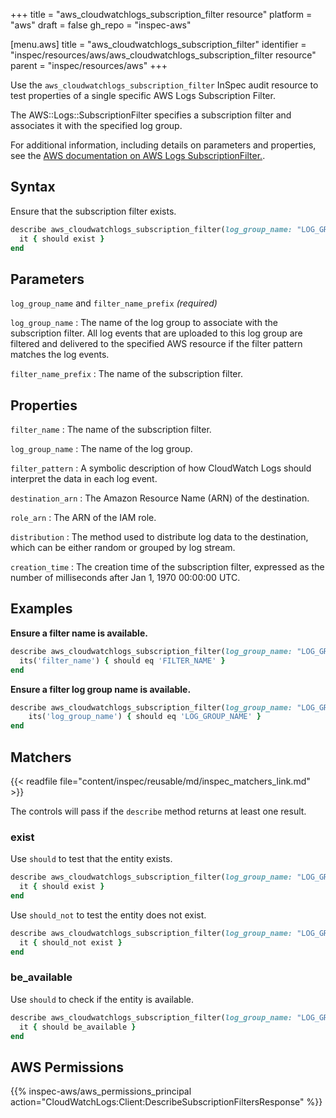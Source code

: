 +++
title = "aws_cloudwatchlogs_subscription_filter resource"
platform = "aws"
draft = false
gh_repo = "inspec-aws"

[menu.aws]
title = "aws_cloudwatchlogs_subscription_filter"
identifier = "inspec/resources/aws/aws_cloudwatchlogs_subscription_filter resource"
parent = "inspec/resources/aws"
+++

Use the `aws_cloudwatchlogs_subscription_filter` InSpec audit resource to test properties of a single specific AWS Logs Subscription Filter.

The AWS::Logs::SubscriptionFilter specifies a subscription filter and associates it with the specified log group.

For additional information, including details on parameters and properties, see the [AWS documentation on AWS Logs SubscriptionFilter.](https://docs.aws.amazon.com/AWSCloudFormation/latest/UserGuide/aws-resource-logs-subscriptionfilter.html).

## Syntax

Ensure that the subscription filter exists.

```ruby
describe aws_cloudwatchlogs_subscription_filter(log_group_name: "LOG_GROUP_NAME", filter_name_prefix: "FILTER_NAME") do
  it { should exist }
end
```

## Parameters

`log_group_name` and `filter_name_prefix` _(required)_

`log_group_name`
: The name of the log group to associate with the subscription filter. All log events that are uploaded to this log group are filtered and delivered to the specified AWS resource if the filter pattern matches the log events.

`filter_name_prefix`
: The name of the subscription filter.

## Properties

`filter_name`
: The name of the subscription filter.

`log_group_name`
: The name of the log group.

`filter_pattern`
: A symbolic description of how CloudWatch Logs should interpret the data in each log event.

`destination_arn`
: The Amazon Resource Name (ARN) of the destination.

`role_arn`
: The ARN of the IAM role.

`distribution`
: The method used to distribute log data to the destination, which can be either random or grouped by log stream.

`creation_time`
: The creation time of the subscription filter, expressed as the number of milliseconds after Jan 1, 1970 00:00:00 UTC.

## Examples

**Ensure a filter name is available.**

```ruby
describe aws_cloudwatchlogs_subscription_filter(log_group_name: "LOG_GROUP_NAME", filter_name_prefix: "FILTER_NAME") do
  its('filter_name') { should eq 'FILTER_NAME' }
end
```

**Ensure a filter log group name is available.**

```ruby
describe aws_cloudwatchlogs_subscription_filter(log_group_name: "LOG_GROUP_NAME", filter_name_prefix: "FILTER_NAME") do
    its('log_group_name') { should eq 'LOG_GROUP_NAME' }
end
```

## Matchers

{{< readfile file="content/inspec/reusable/md/inspec_matchers_link.md" >}}

The controls will pass if the `describe` method returns at least one result.

### exist

Use `should` to test that the entity exists.

```ruby
describe aws_cloudwatchlogs_subscription_filter(log_group_name: "LOG_GROUP_NAME", filter_name_prefix: "FILTER_NAME") do
  it { should exist }
end
```

Use `should_not` to test the entity does not exist.

```ruby
describe aws_cloudwatchlogs_subscription_filter(log_group_name: "LOG_GROUP_NAME", filter_name_prefix: "FILTER_NAME") do
  it { should_not exist }
end
```

### be_available

Use `should` to check if the entity is available.

```ruby
describe aws_cloudwatchlogs_subscription_filter(log_group_name: "LOG_GROUP_NAME", filter_name_prefix: "FILTER_NAME") do
  it { should be_available }
end
```

## AWS Permissions

{{% inspec-aws/aws_permissions_principal action="CloudWatchLogs:Client:DescribeSubscriptionFiltersResponse" %}}

